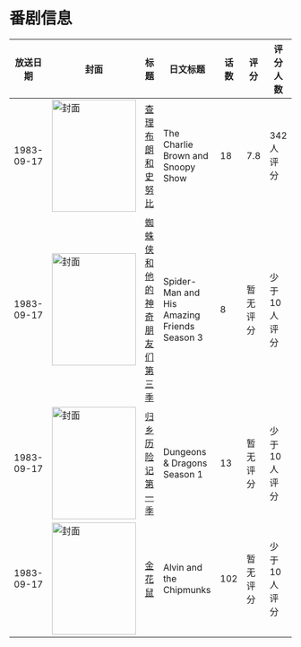 # 番剧信息

|放送日期|封面|标题|日文标题|话数|评分|评分人数|
|---|---|---|---|---|---|---|
|1983-09-17|<img src="//lain.bgm.tv/pic/cover/c/b0/56/749_zd2ni.jpg" alt="封面" style="width:150px;height:200px;object-fit:cover;">|[查理布朗和史努比](https://bangumi.tv/subject/749)|The Charlie Brown and Snoopy Show|18|7.8|342人评分|
|1983-09-17|<img src="//lain.bgm.tv/pic/cover/c/4f/0b/349069_94JU9.jpg" alt="封面" style="width:150px;height:200px;object-fit:cover;">|[蜘蛛侠和他的神奇朋友们 第三季](https://bangumi.tv/subject/349069)|Spider-Man and His Amazing Friends Season 3|8|暂无评分|少于10人评分|
|1983-09-17|<img src="//lain.bgm.tv/pic/cover/c/91/70/102523_DK6yS.jpg" alt="封面" style="width:150px;height:200px;object-fit:cover;">|[归乡历险记第一季](https://bangumi.tv/subject/102523)|Dungeons & Dragons Season 1|13|暂无评分|少于10人评分|
|1983-09-17|<img src="//lain.bgm.tv/pic/cover/c/67/77/36313_YN55A.jpg" alt="封面" style="width:150px;height:200px;object-fit:cover;">|[金花鼠](https://bangumi.tv/subject/36313)|Alvin and the Chipmunks|102|暂无评分|少于10人评分|
